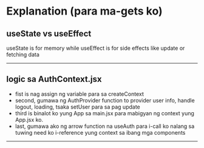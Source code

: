 # Explanation (para ma-gets ko)

## useState vs useEffect

useState is for memory while useEffect is for side effects like update or fetching data

---

## logic sa AuthContext.jsx

-   fist is nag assign ng variable para sa createContext
-   second, gumawa ng AuthProvider function to provider user info, handle logout, loading, tsaka setUser para sa pag update
-   third is binalot ko yung App sa main.jsx para mabigyan ng context yung App.jsx ko.
-   last, gumawa ako ng arrow function na useAuth para i-call ko nalang sa tuwing need ko i-reference yung context sa ibang mga components

---
